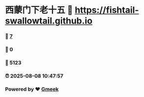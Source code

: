 # 西蒙门下老十五 :link: https://fishtail-swallowtail.github.io 
### :page_facing_up: [7](https://fishtail-swallowtail.github.io/tag.html) 
### :speech_balloon: 0 
### :hibiscus: 5123 
### :alarm_clock: 2025-08-08 10:47:57 
### Powered by :heart: [Gmeek](https://github.com/Meekdai/Gmeek)
